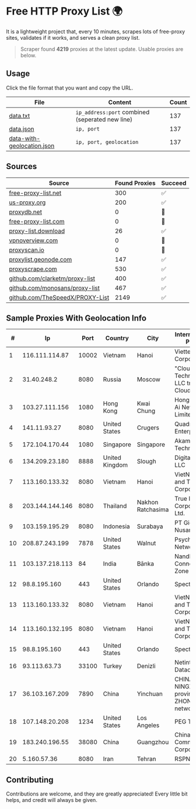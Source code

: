 
# Free HTTP Proxy List 🌍

It is a lightweight project that, every 10 minutes, scrapes lots of free-proxy sites, validates if it works, and serves a clean proxy list.


> Scraper found **4219** proxies at the latest update. Usable proxies are below.

## Usage

Click the file format that you want and copy the URL.


|File|Content|Count|
|----|-------|-----|
|[data.txt](https://raw.githubusercontent.com/themiralay/Proxy-List-World/master/data.txt)|`ip_address:port` combined (seperated new line)|137|
|[data.json](https://raw.githubusercontent.com/themiralay/Proxy-List-World/master/data.json)|`ip, port`|137|
|[data-with-geolocation.json](https://raw.githubusercontent.com/themiralay/Proxy-List-World/master/data-with-geolocation.json)|`ip, port, geolocation`|137|

## Sources

|Source|Found Proxies|Succeed|
|------|-------------|-------|
|[free-proxy-list.net](https://free-proxy-list.net)|300|✅|
|[us-proxy.org](https://www.us-proxy.org)|200|✅|
|[proxydb.net](http://proxydb.net)|0|🚫|
|[free-proxy-list.com](https://free-proxy-list.com/?page=&port=&type%5B%5D=http&type%5B%5D=https&up_time=0&search=Search)|0|🚫|
|[proxy-list.download](https://www.proxy-list.download/HTTP)|26|✅|
|[vpnoverview.com](https://vpnoverview.com/privacy/anonymous-browsing/free-proxy-servers)|0|🚫|
|[proxyscan.io](https://www.proxyscan.io)|0|🚫|
|[proxylist.geonode.com](https://proxylist.geonode.com/api/proxy-list?limit=300&page=1&sort_by=lastChecked&sort_type=desc&protocols=http,https)|147|✅|
|[proxyscrape.com](https://api.proxyscrape.com/v2/?request=displayproxies&protocol=http&timeout=10000&country=all&ssl=all&anonymity=all)|530|✅|
|[github.com/clarketm/proxy-list](https://raw.githubusercontent.com/clarketm/proxy-list/master/proxy-list-raw.txt)|400|✅|
|[github.com/monosans/proxy-list](https://raw.githubusercontent.com/monosans/proxy-list/main/proxies/http.txt)|467|✅|
|[github.com/TheSpeedX/PROXY-List](https://raw.githubusercontent.com/TheSpeedX/PROXY-List/master/http.txt)|2149|✅|


## Sample Proxies With Geolocation Info

|#|Ip|Port|Country|City|Internet Service Provider|
|-|--|----|-------|----|-------------------------|
|1|116.111.114.87|10002|Vietnam|Hanoi|Viettel Corporation|
|2|31.40.248.2|8080|Russia|Moscow|"Cloud Technologies" LLC trading as Cloud.ru|
|3|103.27.111.156|1080|Hong Kong|Kwai Chung|Hong Kong San Ai Net Int'l Limited|
|4|141.11.93.27|8080|United States|Crugers|QuadraNet Enterprises LLC|
|5|172.104.170.44|1080|Singapore|Singapore|Akamai Technologies|
|6|134.209.23.180|8888|United Kingdom|Slough|DigitalOcean, LLC|
|7|113.160.133.32|8080|Vietnam|Hanoi|VietNam Post and Telecom Corporation|
|8|203.144.144.146|8080|Thailand|Nakhon Ratchasima|True Internet Corporation CO. Ltd.|
|9|103.159.195.29|8080|Indonesia|Surabaya|PT Giga Digital Nusantara|
|10|208.87.243.199|7878|United States|Walnut|Psychz Networks|
|11|103.137.218.113|84|India|Bānka|Nandbalaji Connecting Zone Pvt. Ltd|
|12|98.8.195.160|443|United States|Orlando|Spectrum|
|13|113.160.133.32|8080|Vietnam|Hanoi|VietNam Post and Telecom Corporation|
|14|113.160.132.195|8080|Vietnam|Hanoi|VietNam Post and Telecom Corporation|
|15|98.8.195.160|443|United States|Orlando|Spectrum|
|16|93.113.63.73|33100|Turkey|Denizli|Netinternet Datacenter|
|17|36.103.167.209|7890|China|Yinchuan|CHINANET NINGXIA province ZHONGWEI IDC network|
|18|107.148.20.208|1234|United States|Los Angeles|PEG TECH INC|
|19|183.240.196.55|38080|China|Guangzhou|China Mobile Communications Corporation|
|20|5.160.57.36|8080|Iran|Tehran|RSPN|



## Contributing

Contributions are welcome, and they are greatly appreciated! Every
little bit helps, and credit will always be given.

